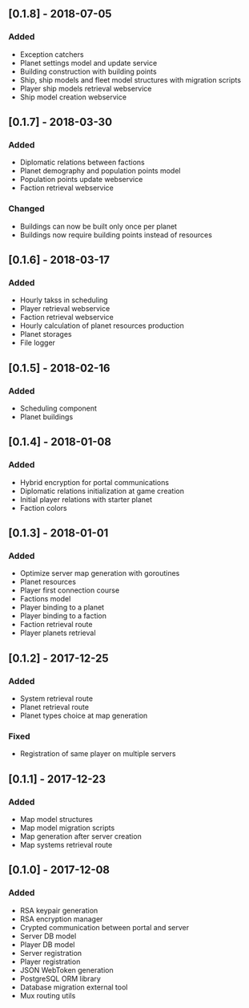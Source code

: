 ## [0.1.8] - 2018-07-05
### Added
- Exception catchers
- Planet settings model and update service
- Building construction with building points
- Ship, ship models and fleet model structures with migration scripts
- Player ship models retrieval webservice
- Ship model creation webservice

## [0.1.7] - 2018-03-30
### Added
- Diplomatic relations between factions
- Planet demography and population points model
- Population points update webservice
- Faction retrieval webservice

### Changed
- Buildings can now be built only once per planet
- Buildings now require building points instead of resources

## [0.1.6] - 2018-03-17
### Added
- Hourly takss in scheduling
- Player retrieval webservice
- Faction retrieval webservice
- Hourly calculation of planet resources production
- Planet storages
- File logger

## [0.1.5] - 2018-02-16
### Added
- Scheduling component
- Planet buildings

## [0.1.4] - 2018-01-08
### Added
- Hybrid encryption for portal communications
- Diplomatic relations initialization at game creation
- Initial player relations with starter planet
- Faction colors

## [0.1.3] - 2018-01-01
### Added
- Optimize server map generation with goroutines
- Planet resources
- Player first connection course
- Factions model
- Player binding to a planet
- Player binding to a faction
- Faction retrieval route
- Player planets retrieval

## [0.1.2] - 2017-12-25
### Added
- System retrieval route
- Planet retrieval route
- Planet types choice at map generation

### Fixed
- Registration of same player on multiple servers

## [0.1.1] - 2017-12-23
### Added
- Map model structures
- Map model migration scripts
- Map generation after server creation
- Map systems retrieval route

## [0.1.0] - 2017-12-08
### Added
- RSA keypair generation
- RSA encryption manager
- Crypted communication between portal and server
- Server DB model
- Player DB model
- Server registration
- Player registration
- JSON WebToken generation
- PostgreSQL ORM library
- Database migration external tool
- Mux routing utils
